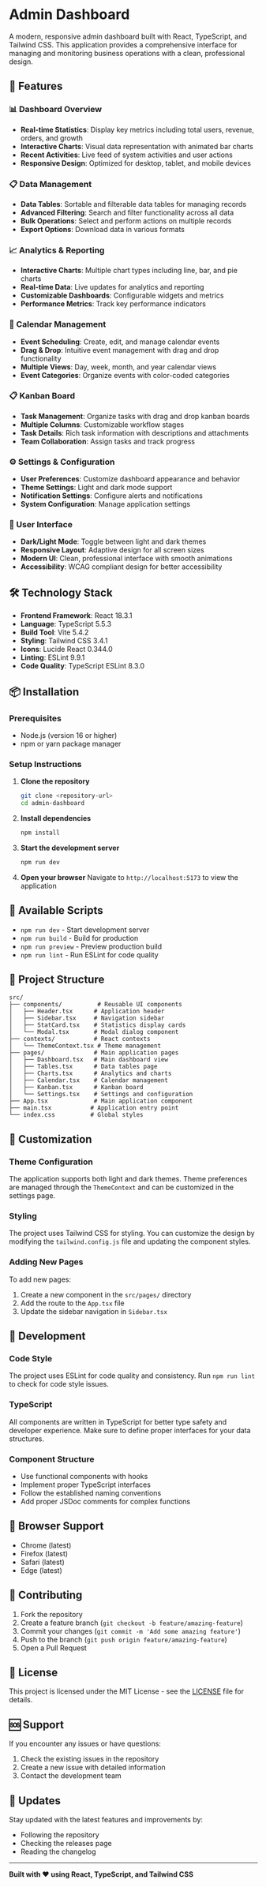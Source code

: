 # Admin Dashboard

A modern, responsive admin dashboard built with React, TypeScript, and Tailwind CSS. This application provides a comprehensive interface for managing and monitoring business operations with a clean, professional design.

## 🚀 Features

### 📊 Dashboard Overview
- **Real-time Statistics**: Display key metrics including total users, revenue, orders, and growth
- **Interactive Charts**: Visual data representation with animated bar charts
- **Recent Activities**: Live feed of system activities and user actions
- **Responsive Design**: Optimized for desktop, tablet, and mobile devices

### 📋 Data Management
- **Data Tables**: Sortable and filterable data tables for managing records
- **Advanced Filtering**: Search and filter functionality across all data
- **Bulk Operations**: Select and perform actions on multiple records
- **Export Options**: Download data in various formats

### 📈 Analytics & Reporting
- **Interactive Charts**: Multiple chart types including line, bar, and pie charts
- **Real-time Data**: Live updates for analytics and reporting
- **Customizable Dashboards**: Configurable widgets and metrics
- **Performance Metrics**: Track key performance indicators

### 📅 Calendar Management
- **Event Scheduling**: Create, edit, and manage calendar events
- **Drag & Drop**: Intuitive event management with drag and drop functionality
- **Multiple Views**: Day, week, month, and year calendar views
- **Event Categories**: Organize events with color-coded categories

### 📋 Kanban Board
- **Task Management**: Organize tasks with drag and drop kanban boards
- **Multiple Columns**: Customizable workflow stages
- **Task Details**: Rich task information with descriptions and attachments
- **Team Collaboration**: Assign tasks and track progress

### ⚙️ Settings & Configuration
- **User Preferences**: Customize dashboard appearance and behavior
- **Theme Settings**: Light and dark mode support
- **Notification Settings**: Configure alerts and notifications
- **System Configuration**: Manage application settings

### 🎨 User Interface
- **Dark/Light Mode**: Toggle between light and dark themes
- **Responsive Layout**: Adaptive design for all screen sizes
- **Modern UI**: Clean, professional interface with smooth animations
- **Accessibility**: WCAG compliant design for better accessibility

## 🛠️ Technology Stack

- **Frontend Framework**: React 18.3.1
- **Language**: TypeScript 5.5.3
- **Build Tool**: Vite 5.4.2
- **Styling**: Tailwind CSS 3.4.1
- **Icons**: Lucide React 0.344.0
- **Linting**: ESLint 9.9.1
- **Code Quality**: TypeScript ESLint 8.3.0

## 📦 Installation

### Prerequisites
- Node.js (version 16 or higher)
- npm or yarn package manager

### Setup Instructions

1. **Clone the repository**
   ```bash
   git clone <repository-url>
   cd admin-dashboard
   ```

2. **Install dependencies**
   ```bash
   npm install
   ```

3. **Start the development server**
   ```bash
   npm run dev
   ```

4. **Open your browser**
   Navigate to `http://localhost:5173` to view the application

## 🚀 Available Scripts

- `npm run dev` - Start development server
- `npm run build` - Build for production
- `npm run preview` - Preview production build
- `npm run lint` - Run ESLint for code quality

## 📁 Project Structure

```
src/
├── components/          # Reusable UI components
│   ├── Header.tsx      # Application header
│   ├── Sidebar.tsx     # Navigation sidebar
│   ├── StatCard.tsx    # Statistics display cards
│   └── Modal.tsx       # Modal dialog component
├── contexts/           # React contexts
│   └── ThemeContext.tsx # Theme management
├── pages/              # Main application pages
│   ├── Dashboard.tsx   # Main dashboard view
│   ├── Tables.tsx      # Data tables page
│   ├── Charts.tsx      # Analytics and charts
│   ├── Calendar.tsx    # Calendar management
│   ├── Kanban.tsx      # Kanban board
│   └── Settings.tsx    # Settings and configuration
├── App.tsx             # Main application component
├── main.tsx           # Application entry point
└── index.css          # Global styles
```

## 🎨 Customization

### Theme Configuration
The application supports both light and dark themes. Theme preferences are managed through the `ThemeContext` and can be customized in the settings page.

### Styling
The project uses Tailwind CSS for styling. You can customize the design by modifying the `tailwind.config.js` file and updating the component styles.

### Adding New Pages
To add new pages:
1. Create a new component in the `src/pages/` directory
2. Add the route to the `App.tsx` file
3. Update the sidebar navigation in `Sidebar.tsx`

## 🔧 Development

### Code Style
The project uses ESLint for code quality and consistency. Run `npm run lint` to check for code style issues.

### TypeScript
All components are written in TypeScript for better type safety and developer experience. Make sure to define proper interfaces for your data structures.

### Component Structure
- Use functional components with hooks
- Implement proper TypeScript interfaces
- Follow the established naming conventions
- Add proper JSDoc comments for complex functions

## 📱 Browser Support

- Chrome (latest)
- Firefox (latest)
- Safari (latest)
- Edge (latest)

## 🤝 Contributing

1. Fork the repository
2. Create a feature branch (`git checkout -b feature/amazing-feature`)
3. Commit your changes (`git commit -m 'Add some amazing feature'`)
4. Push to the branch (`git push origin feature/amazing-feature`)
5. Open a Pull Request

## 📄 License

This project is licensed under the MIT License - see the [LICENSE](LICENSE) file for details.

## 🆘 Support

If you encounter any issues or have questions:
1. Check the existing issues in the repository
2. Create a new issue with detailed information
3. Contact the development team

## 🔄 Updates

Stay updated with the latest features and improvements by:
- Following the repository
- Checking the releases page
- Reading the changelog

---

**Built with ❤️ using React, TypeScript, and Tailwind CSS** 